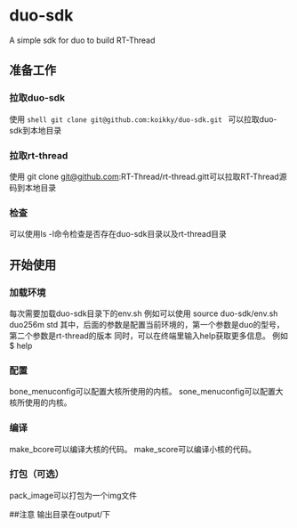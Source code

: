 # duo-sdk
A simple sdk for duo to build RT-Thread

## 准备工作
### 拉取duo-sdk
使用 ```shell git clone git@github.com:koikky/duo-sdk.git ``` 可以拉取duo-sdk到本地目录

### 拉取rt-thread
使用 git clone git@github.com:RT-Thread/rt-thread.gitt可以拉取RT-Thread源码到本地目录

### 检查
可以使用ls -l命令检查是否存在duo-sdk目录以及rt-thread目录

## 开始使用
### 加载环境
每次需要加载duo-sdk目录下的env.sh
例如可以使用 source duo-sdk/env.sh duo256m std
其中，后面的参数是配置当前环境的，第一个参数是duo的型号，第二个参数是rt-thread的版本
同时，可以在终端里输入help获取更多信息。
例如 $ help

### 配置
bone_menuconfig可以配置大核所使用的内核。
sone_menuconfig可以配置大核所使用的内核。

### 编译
make_bcore可以编译大核的代码。
make_score可以编译小核的代码。

### 打包（可选）
pack_image可以打包为一个img文件

##注意
输出目录在output/下
